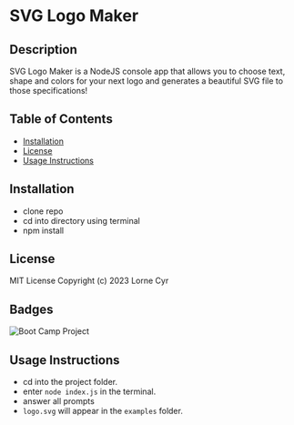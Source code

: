 # SVG Logo Maker

## Description

SVG Logo Maker is a NodeJS console app that allows you to choose text, shape and colors for your next logo and generates a beautiful SVG file to those specifications!

## Table of Contents

- [Installation](#installation)
- [License](#license)
- [Usage Instructions](#usage-instructions)

## Installation

- clone repo
- cd into directory using terminal
- npm install

## License

MIT License Copyright (c) 2023 Lorne Cyr

## Badges

![Boot Camp Project](https://img.shields.io/badge/Boot%20Camp%20Project-%E2%9C%94%EF%B8%8F-green)

## Usage Instructions

- cd into the project folder.
- enter `node index.js` in the terminal.
- answer all prompts
- `logo.svg` will appear in the `examples` folder.
